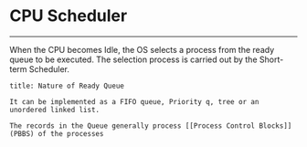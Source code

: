 # CPU Scheduler
***
When the CPU becomes Idle, the OS selects a process from the ready queue to be executed. The selection process is carried out by the Short-term Scheduler. 

```ad-note
title: Nature of Ready Queue

It can be implemented as a FIFO queue, Priority q, tree or an unordered linked list. 

The records in the Queue generally process [[Process Control Blocks]] (PBBS) of the processes

```
